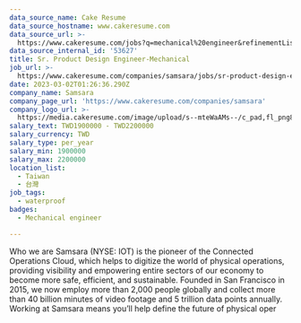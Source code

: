 ```yaml
---
data_source_name: Cake Resume
data_source_hostname: www.cakeresume.com
data_source_url: >-
  https://www.cakeresume.com/jobs?q=mechanical%20engineer&refinementList%5Blang_name%5D%5B0%5D=English&refinementList%5Bsalary_type%5D=per_year&range%5Bsalary_range%5D%5Bmin%5D=1000000&page=3
data_source_internal_id: '53627'
title: Sr. Product Design Engineer-Mechanical
job_url: >-
  https://www.cakeresume.com/companies/samsara/jobs/sr-product-design-engineer-mechanical
date: 2023-03-02T01:26:36.290Z
company_name: Samsara
company_page_url: 'https://www.cakeresume.com/companies/samsara'
company_logo_url: >-
  https://media.cakeresume.com/image/upload/s--mteWaAMs--/c_pad,fl_png8,h_200,w_200/v1659064866/gnrhcvhfjzcxv0bhrftt.png
salary_text: TWD1900000 - TWD2200000
salary_currency: TWD
salary_type: per_year
salary_min: 1900000
salary_max: 2200000
location_list:
  - Taiwan
  - 台灣
job_tags:
  - waterproof
badges:
  - Mechanical engineer

---
```


Who we are Samsara (NYSE: IOT) is the pioneer of the Connected Operations Cloud, which helps to digitize the world of physical operations, providing visibility and empowering entire sectors of our economy to become more safe, efficient, and sustainable. Founded in San Francisco in 2015, we now employ more than 2,000 people globally and collect more than 40 billion minutes of video footage and 5 trillion data points annually. Working at Samsara means you’ll help define the future of physical oper